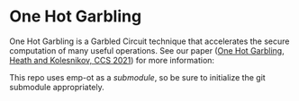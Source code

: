 # One Hot Garbling


One Hot Garbling is a Garbled Circuit technique that accelerates the secure computation of many useful operations.
See our paper ([One Hot Garbling, Heath and Kolesnikov, CCS 2021](https://dl.acm.org/doi/10.1145/3460120.3484764)) for more information:


This repo uses emp-ot as a *submodule*, so be sure to initialize the git submodule appropriately.
